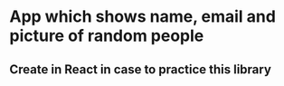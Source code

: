 # App which shows name, email and picture of random people

## Create in React in case to practice this library
